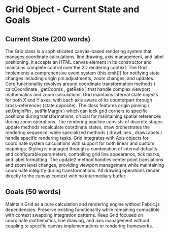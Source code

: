 # Grid Object - Current State and Goals

## Current State (200 words)
The Grid class is a sophisticated canvas-based rendering system that manages coordinate calculations, line drawing, axis management, and label positioning. It accepts an HTML canvas element in its constructor and maintains complete control over the 2D rendering context. The Grid implements a comprehensive event system (this.emit()) for notifying state changes including origin pin adjustments, zoom changes, and updates. Core functionality revolves around coordinate transformation methods ( calcCoordinate , getCoords , getRatio ) that handle complex viewport mathematics and zoom calculations. Grid maintains internal state objects for both X and Y axes, with each axis aware of its counterpart through cross-references (state.opposite). The class features origin pinning ( setOriginPin , setPinMargin ) which can lock grid corners to specific positions during transformations, crucial for maintaining spatial references during zoom operations. The rendering pipeline consists of discrete stages: update methods recalculate coordinate states, draw orchestrates the rendering sequence, while specialized methods ( drawLines , drawLabels ) handle specific rendering tasks. Grid integrates with Axis objects for coordinate system calculations with support for both linear and custom mappings. Styling is managed through a combination of internal defaults and configurable parameters, controlling grid line appearance, tick marks, and label formatting. The update2 method handles center point translations and zoom level changes, providing viewport management while maintaining coordinate integrity during transformations. All drawing operations render directly to the canvas context with no intermediary buffer.


## Goals (50 words)

Maintain Grid as a pure calculation and rendering engine without Fabric.js dependencies. Preserve existing functionality while remaining compatible with context swapping integration patterns. Keep Grid focused on coordinate mathematics, line drawing, and axis management without coupling to specific canvas implementations or rendering frameworks.
